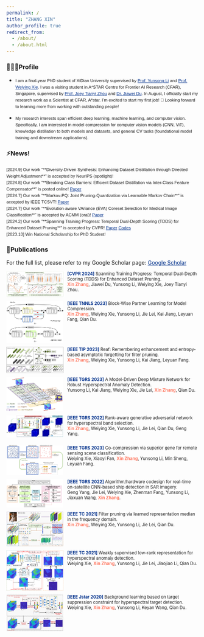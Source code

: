 ```yaml
---
permalink: /
title: "ZHANG XIN"
author_profile: true
redirect_from: 
  - /about/
  - /about.html
---
```


### 👩🏻‍💻Profile

- <span style="font-family:Arial; font-size:0.8em;"> I am a final-year PhD student of XiDian University supervised by <a href="https://web.xidian.edu.cn/ysli/" style="color:#00308B;">Prof. Yunsong Li</a> and <a href="https://web.xidian.edu.cn/wyxie/" style="color:#00308B;">Prof. Weiying Xie</a>. I was a visiting student in A*STAR Centre for Frontier AI Research (CFAR), Singapore, supervised by <a href="https://joeyzhouty.github.io/index.html" style="color:#00308B;">Prof. Joey Tianyi Zhou</a> and <a href="https://scholar.google.com/citations?user=WrJKEzEAAAAJ&hl=en" style="color:#00308B;">Dr. Jiawei Du</a>. In August, I officially start my research work as a Scientist at CFAR, A\*star. I’m excited to start my first job! 🥳 Looking forward to learning more from working with outstanding people!

- <span style="font-family:Arial; font-size:0.8em;"> My research interests span efficient deep learning, machine learning, and computer vision. Specifically, I am interested in model compression for computer vision models (CNN, ViT), knowledge distillation to both models and datasets, and general CV tasks (foundational model training and downstream applications).

### ⚡️News!
<span style="font-family:Arial; font-size:0.8em;">
  [2024.9] Our work "**Diversity-Driven Synthesis: Enhancing Dataset Distillation through Directed Weight Adjustment**" is accepted by NeurIPS (spotlight)! <br>
  [2024.8] Our work "**Breaking Class Barriers: Efficient Dataset Distillation via Inter-Class Feature Compensator**" is posted online! <a href="https://arxiv.org/abs/2408.06927" style="color:#00308B;">Paper</a><br>
  [2024.7] Our work "**Markov-PQ: Joint Pruning-Quantization via Learnable Markov Chain**" is accepted by IEEE TCSVT! <a href="https://ieeexplore.ieee.org/document/10620340" style="color:#00308B;">Paper</a><br>
  [2024.7] Our work "**Evolution-aware VAriance (EVA) Coreset Selection for Medical Image Classification**" is accepted by ACMM (oral)! <a href="https://arxiv.org/abs/2406.05677" style="color:#00308B;">Paper</a><br>
  [2024.2] Our work "**Spanning Training Progress: Temporal Dual-Depth Scoring (TDDS) for Enhanced Dataset Pruning**" is accepted by CVPR! <a href="https://scholar.google.com/citations?view_op=view_citation&hl=zh-CN&user=rJMMViQAAAAJ&citation_for_view=rJMMViQAAAAJ:Tyk-4Ss8FVUC" style="color:#00308B;">Paper</a> <a href="https://github.com/zhangxin-xd/Dataset-Pruning-TDDS" style="color:#00308B;">Codes</a><br>
  [2023.10] Win National Scholarship for PhD Student!
</span>

### 📝Publications

For the full list, please refer to my Google Scholar page: <a href="https://scholar.google.com/citations?user=rJMMViQAAAAJ&hl=zh-CN&oi=ao" style="color:#00308B;">Google Scholar</a>
<style>
  .publication-container {
    clear: both;
    margin-bottom: 2em;
    font-size:0.8em
  }

  .publication-container img {
    float: left;
    margin-right: 10px;
    margin-bottom: 10px;
    max-width: 150px;
    max-height: 150px;
  }
</style>

<div class="publication-container">
  <img src="./images/TDDS.png" alt="Publication Image">
  
  <div>
    <span style="color: #00308B; font-weight: bold">[CVPR 2024]</span> Spanning Training Progress: Temporal Dual-Depth Scoring (TDDS) for Enhanced Dataset Pruning. <br>
    <strong style="color:#FF7861;">Xin Zhang</strong>, Jiawei Du, Yunsong Li, Weiying Xie, Joey Tianyi Zhou.
  </div>
</div>

<div class="publication-container">
  <img src="./images/BPL.png" alt="Publication Image">
  
  <div>
    <span style="color: #00308B; font-weight: bold">[IEEE TNNLS 2023]</span> Block-Wise Partner Learning for Model Compression. <br>
    <strong style="color:#FF7861;">Xin Zhang</strong>, Weiying Xie, Yunsong Li, Jie Lei, Kai Jiang, Leyuan Fang, Qian Du. 
  </div>
</div>

<div class="publication-container">
  <img src="./images/REAF.png" alt="Publication Image">
  
  <div>
    <span style="color: #00308B; font-weight: bold">[IEEE TIP 2023]</span> Reaf: Remembering enhancement and entropy-based asymptotic forgetting for filter pruning.<br>
    <strong style="color:#FF7861;">Xin Zhang</strong>, Weiying Xie, Yunsong Li, Kai Jiang, Leyuan Fang. 
  </div>
</div>

<div class="publication-container">
  <img src="./images/MDMN.png" alt="Publication Image">
  
  <div>
    <span style="color: #00308B; font-weight: bold">[IEEE TGRS 2023]</span> A Model-Driven Deep Mixture Network for Robust Hyperspectral Anomaly Detection. <br>
    Yunsong Li, Kai Jiang, Weiying Xie, Jie Lei, <strong style="color:#FF7861;">Xin Zhang</strong>, Qian Du.
  </div>
</div>

<div class="publication-container">
  <img src="./images/RGAN.jpg" alt="Publication Image">
  
  <div>
    <span style="color: #00308B; font-weight: bold">[IEEE TGRS 2022]</span> Rank-aware generative adversarial network for hyperspectral band selection. <br>
    <strong style="color:#FF7861;">Xin Zhang</strong>, Weiying Xie, Yunsong Li, Jie Lei, Qian Du, Geng Yang.
  </div>
</div>

<div class="publication-container">
  <img src="./images/CCSG.png" alt="Publication Image">
  
  <div>
    <span style="color: #00308B; font-weight: bold">[IEEE TGRS 2023]</span> Co-compression via superior gene for remote sensing scene classification.<br>
    Weiying Xie, Xiaoyi Fan, <strong style="color:#FF7861;">Xin Zhang</strong>, Yunsong Li, Min Sheng, Leyuan Fang.
  </div>
</div>

<div class="publication-container">
  <img src="./images/OSCAR.jpg" alt="Publication Image">
  
  <div>
    <span style="color: #00308B; font-weight: bold">[IEEE TGRS 2022]</span> Algorithm/hardware codesign for real-time on-satellite CNN-based ship detection in SAR imagery. <br>
    Geng Yang, Jie Lei, Weiying Xie, Zhenman Fang, Yunsong Li, Jiaxuan Wang, <strong style="color:#FF7861;">Xin Zhang</strong>.
  </div>
</div>

<div class="publication-container">
  <img src="./images/LRMF.jpg" alt="Publication Image">
  
  <div>
    <span style="color: #00308B; font-weight: bold">[IEEE TC 2021]</span> Filter pruning via learned representation median in the frequency domain. <br>
    <strong style="color:#FF7861;">Xin Zhang</strong>, Weiying Xie, Yunsong Li, Jie Lei, Qian Du.
  </div>
</div>

<div class="publication-container">
  <img src="./images/WSLRR.png" alt="Publication Image">
  
  <div>
    <span style="color: #00308B; font-weight: bold">[IEEE TC 2021]</span> Weakly supervised low-rank representation for hyperspectral anomaly detection. <br>
    Weiying Xie, <strong style="color:#FF7861;">Xin Zhang</strong>, Yunsong Li, Jie Lei, Jiaojiao Li, Qian Du.
  </div>
</div>

<div class="publication-container">
  <img src="./images/DBLP.jpg" alt="Publication Image">
  
  <div>
    <span style="color: #00308B; font-weight: bold">[IEEE Jstar 2020]</span> Background learning based on target suppression constraint for hyperspectral target detection. <br>
    Weiying Xie, <strong style="color:#FF7861;">Xin Zhang</strong>, Yunsong Li, Keyan Wang, Qian Du.
  </div>
</div>


<div id="map-container" style="width: 600px; height: 400px;">
    <script type='text/javascript' id='mapmyvisitors' src='https://mapmyvisitors.com/map.js?cl=828282&w=a&t=n&d=_vRR3FmDwVIvtBQN_6bKVbHop3k2KYNfbwrXqK5rBgQ&co=e6f4f1'></script>
</div>

